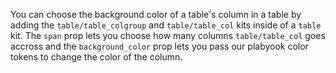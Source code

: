 You can choose the background color of a table's column in a table by adding the `table/table_colgroup` and `table/table_col` kits inside of a `table` kit. The `span` prop lets you choose how many columns `table/table_col` goes accross and the `background_color` prop lets you pass our plabyook color tokens to change the color of the column.
